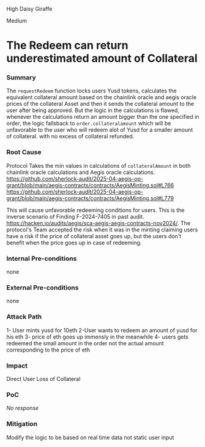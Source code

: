 High Daisy Giraffe

Medium

# The Redeem can return underestimated amount of Collateral

### Summary

The `requestRedeem` function locks users Yusd tokens, calculates the equivalent collateral amount based on the chainlink oracle and aegis oracle prices of the collateral Asset and then it sends the collateral amount to the user after being approved.
But the logic in the calculations is flawed, whenever the calculations return an amount bigger than the one specified in order, the logic fallsback to `order.collateralamount` which will be unfavorable to the user who will redeem alot of  Yusd for a smaller amount of collateral. with no excess of collateral refunded.

### Root Cause

Protocol Takes the min values in calculations of `collateralAmount` in both chainlink oracle calculations and Aegis oracle calculations.
https://github.com/sherlock-audit/2025-04-aegis-op-grant/blob/main/aegis-contracts/contracts/AegisMinting.sol#L766
https://github.com/sherlock-audit/2025-04-aegis-op-grant/blob/main/aegis-contracts/contracts/AegisMinting.sol#L779

This will cause unfavorable redeeming conditions for users.
This is the inverse scenario of Finding F-2024-7405 in past audit. https://hacken.io/audits/aegis/sca-aegis-aegis-contracts-nov2024/.
The protocol's Team accepted the risk when it was in the minting claiming users have a risk if the price of collateral asset goes up, but the users don't benefit when the price goes up in case of redeeming.

### Internal Pre-conditions

none

### External Pre-conditions

none

### Attack Path

1- User mints yusd for 10eth
2-User wants to redeem an amount of yusd for his eth
3- price of eth goes up immensly in the meanwhile
4- users gets redeemed the small amount in the order not the actual amount corresponding to the price of eth

### Impact

Direct User Loss of Collateral

### PoC

_No response_

### Mitigation

Modify the logic to be based on real time data not static user input
